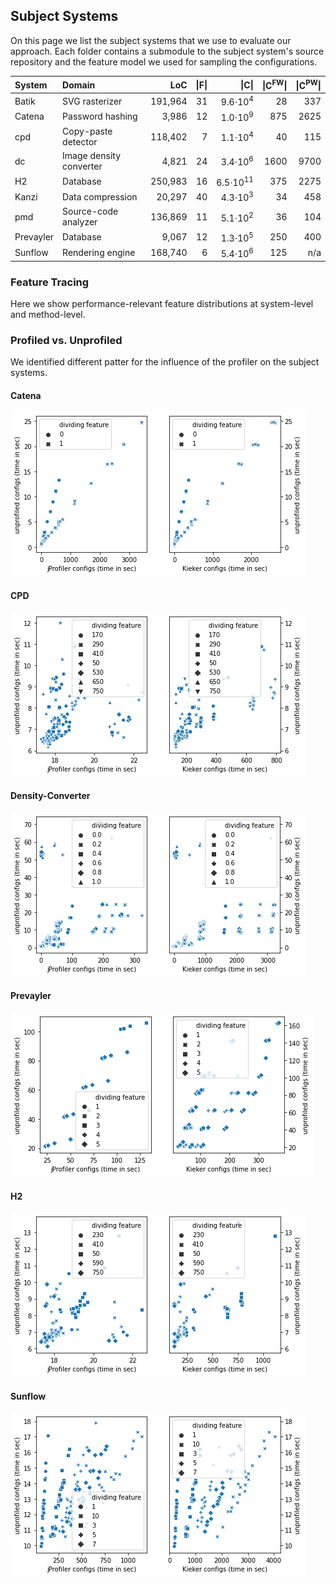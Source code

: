 ## Subject Systems

On this page we list the subject systems that we use to evaluate our approach. Each folder contains a submodule to the subject system's source repository and the feature model we used for sampling the configurations.

| System | Domain | LoC | &#124;F&#124; | &#124;C&#124; | &#124;C<sup>FW</sup>&#124; | &#124;C<sup>PW</sup>&#124; |
| :---      | :--- | ---: | ---: | ---: | ---: | ---: |
| Batik     | SVG rasterizer | 191,964 |  31 | 9.6&sdot;10<sup>4</sup>| 28 | 337 |
| Catena    | Password hashing | 3,986 |   12 |  1.0&sdot;10<sup>9</sup>| 875 | 2625 |
| cpd       | Copy-paste detector | 118,402 |     7 |  1.1&sdot;10<sup>4</sup>| 40 | 115 |
| dc        | Image density converter | 4,821 |    24 |  3.4&sdot;10<sup>6</sup>| 1600 | 9700 |
| H2        | Database | 250,983 |    16 | 6.5&sdot;10<sup>11</sup>| 375 | 2275 |
| Kanzi     | Data compression | 20,297 |  40 | 4.3&sdot;10<sup>3</sup>| 34 | 458 |
| pmd       | Source-code analyzer | 136,869 |    11 |  5.1&sdot;10<sup>2</sup>| 36 | 104 |
| Prevayler | Database | 9,067 |    12 |  1.3&sdot;10<sup>5</sup>| 250 | 400 |
| Sunflow   | Rendering engine | 168,740 |     6 |  5.4&sdot;10<sup>6</sup>| 125 | n/a |



### Feature Tracing
Here we show performance-relevant feature distributions at system-level and method-level.

### Profiled vs. Unprofiled
We identified different patter for the influence of the profiler on the subject systems.

#### Catena

![Profiler Influence Catena](profiled-vs-unprofiled/profiler_corellation_catena_t_2_pbd_49_7.png)

#### CPD

![Profiler Influence CPD](profiled-vs-unprofiled/profiler_corellation_cpd_t_2_pbd_49_7.png)

#### Density-Converter

![Profiler Influence Density-Converter](profiled-vs-unprofiled/profiler_corellation_density-converter_t_2_pbd_49_7.png)

#### Prevayler

![Profiler Influence Prevayler](profiled-vs-unprofiled/profiler_corellation_prevayler_t_2_pbd_49_7.png)

#### H2

![Profiler Influence H2](profiled-vs-unprofiled/profiler_corellation_h2_t_2_pbd_125_5.png)

#### Sunflow

![Profiler Influence Sunflow](profiled-vs-unprofiled/profiler_corellation_sunflow_feature_pbd_125_5.png)
